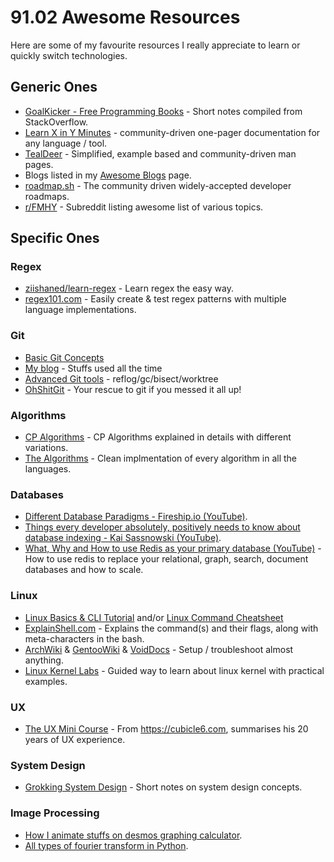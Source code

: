 # 91.02 Awesome Resources

Here are some of my favourite resources I really appreciate to learn or quickly switch technologies.


## Generic Ones

* [GoalKicker - Free Programming Books](https://goalkicker.com) - Short notes compiled from StackOverflow.
* [Learn X in Y Minutes](http://learnxinyminutes.com) - community-driven one-pager documentation for any language / tool.
* [TealDeer](https://github.com/dbrgn/tealdeer) - Simplified, example based and community-driven man pages.
* Blogs listed in my [Awesome Blogs](/awesome/truly/blogs) page.
* [roadmap.sh](https://roadmap.sh) - The community driven widely-accepted developer roadmaps.
* [r/FMHY](https://www.reddit.com/r/FREEMEDIAHECKYEAH/wiki/index) - Subreddit listing awesome list of various topics.


## Specific Ones

### Regex

* [ziishaned/learn-regex](https://github.com/ziishaned/learn-regex) - Learn regex the easy way.
* [regex101.com](https://regex101.com) - Easily create & test regex patterns with multiple language implementations.

### Git

* [Basic Git Concepts](https://opensource.com/article/22/11/git-concepts)
* [My blog](/blogs/git) - Stuffs used all the time
* [Advanced Git tools](https://opensource.com/article/22/11/git-tools) - reflog/gc/bisect/worktree
* [OhShitGit](https://ohshitgit.com) - Your rescue to git if you messed it all up!

### Algorithms

* [CP Algorithms](https://cp-algorithms.com) - CP Algorithms explained in details with different variations.
* [The Algorithms](https://the-algorithms.com) - Clean implmentation of every algorithm in all the languages.

### Databases

* [Different Database Paradigms - Fireship.io (YouTube)](https://www.youtube.com/watch?v=W2Z7fbCLSTw).
* [Things every developer absolutely, positively needs to know about database indexing - Kai Sassnowski (YouTube)](https://www.youtube.com/watch?v=HubezKbFL7E).
* [What, Why and How to use Redis as your primary database (YouTube)](https://www.youtube.com/watch?v=OqCK95AS-YE) - How to use redis to replace your relational, graph, search, document databases and how to scale.

### Linux

* [Linux Basics & CLI Tutorial](https://www.freecodecamp.org/news/linux-command-line-tutorial) and/or [Linux Command Cheatsheet](https://www.codelivly.com/mastering-linux-the-top-commands-every-server-administrator-should-know)
* [ExplainShell.com](https://www.explainshell.com) - Explains the command(s) and their flags, along with meta-characters in the bash.
* [ArchWiki](https://wiki.archlinux.org) & [GentooWiki](https://wiki.gentoo.org/wiki/Main_Page) & [VoidDocs](https://docs.voidlinux.org) - Setup / troubleshoot almost anything.
* [Linux Kernel Labs](https://linux-kernel-labs.github.io/refs/heads/master/lectures/intro.html) - Guided way to learn about linux kernel with practical examples.

### UX

* [The UX Mini Course](https://the-ux-mini-course.com) - From https://cubicle6.com, summarises his 20 years of UX experience.

### System Design

* [Grokking System Design](https://github.com/Jeevan-kumar-Raj/Grokking-System-Design) - Short notes on system design concepts.

### Image Processing

* [How I animate stuffs on desmos graphing calculator](https://youtu.be/BQvBq3K50u8).
* [All types of fourier transform in Python](https://www.youtube.com/watch?v=GKsCWivmlHg).
